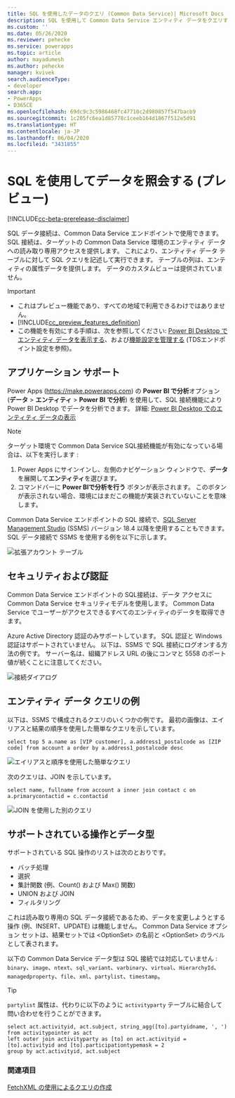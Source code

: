 ```yaml
---
title: SQL を使用したデータのクエリ (Common Data Service)| Microsoft Docs
description: SQL を使用して Common Data Service エンティティ データをクエリする方法について説明します。
ms.custom: ''
ms.date: 05/26/2020
ms.reviewer: pehecke
ms.service: powerapps
ms.topic: article
author: mayadumesh
ms.author: pehecke
manager: kvivek
search.audienceType:
- developer
search.app:
- PowerApps
- D365CE
ms.openlocfilehash: 69dc9c3c5986468fc47710c2d980857f547bacb9
ms.sourcegitcommit: 1c205fc6ea1d85778c1ceeb164d1867f512e5d91
ms.translationtype: HT
ms.contentlocale: ja-JP
ms.lasthandoff: 06/04/2020
ms.locfileid: "3431855"
---
```

# <a name="use-sql-to-query-data-preview"></a>SQL を使用してデータを照会する (プレビュー)

[!INCLUDE[cc-beta-prerelease-disclaimer](../../includes/cc-beta-prerelease-disclaimer.md)]

SQL データ接続は、Common Data Service エンドポイントで使用できます。 SQL 接続は、ターゲットの Common Data Service 環境のエンティティ データへの読み取り専用アクセスを提供します。 これにより、エンティティ データ テーブルに対して SQL クエリを記述して実行できます。 テーブルの列は、エンティティの属性データを提供します。 データのカスタムビューは提供されていません。

> [!IMPORTANT]
> - これはプレビュー機能であり、すべての地域で利用できるわけではありません。
> - [!INCLUDE[cc_preview_features_definition](../../includes/cc-preview-features-definition.md)]
> - この機能を有効にする手順は、次を参照してください: [Power BI Desktop でエンティティ データを表示する](/powerapps/maker/common-data-service/view-entity-data-power-bi)、および[機能設定を管理する](/power-platform/admin/settings-features) (TDSエンドポイント設定を参照)。

## <a name="applications-support"></a>アプリケーション サポート

Power Apps (https://make.powerapps.com) の **Power BI で分析**オプション (**データ** > **エンティティ** > **Power BI で分析**) を使用して、SQL 接続機能により Power BI Desktop でデータを分析できます。 詳細: [Power BI Desktop でのエンティティ データの表示](/powerapps/maker/common-data-service/view-entity-data-power-bi)

> [!NOTE]
> ターゲット環境で Common Data Service SQL接続機能が有効になっている場合は、以下を実行します :
> 1. Power Apps にサインインし、左側のナビゲーション ウィンドウで、**データ**を展開して**エンティティ**を選びます。
> 2. コマンドバーに **Power BIで分析を行う** ボタンが表示されます。 このボタンが表示されない場合、環境にはまだこの機能が実装されていないことを意味します。

Common Data Service エンドポイントの SQL 接続で、[SQL Server Management Studio](/sql/ssms/download-sql-server-management-studio-ssms) (SSMS) バージョン 18.4 以降を使用することもできます。 SQL データ接続で SSMS を使用する例を以下に示します。

![拡張アカウント テーブル](media/ssms-table-expanded.PNG)

## <a name="security-and-authentication"></a>セキュリティおよび認証

Common Data Service エンドポイントの SQL接続は、データ アクセスに Common Data Service セキュリティモデルを使用します。 Common Data Service でユーザーがアクセスできるすべてのエンティティのデータを取得できます。

Azure Active Directory 認証のみサポートしています。 SQL 認証と Windows 認証はサポートされていません。 以下は、SSMS で SQL 接続にログオンする方法の例です。 サーバー名は、組織アドレス URL の後にコンマと 5558 のポート値が続くことに注意してください。

![接続ダイアログ](media/ssms-connect-dialog.PNG)

## <a name="example-entity-data-queries"></a>エンティティ データ クエリの例

以下は、SSMS で構成されるクエリのいくつかの例です。 最初の画像は、エイリアスと結果の順序を使用した簡単なクエリを示しています。

```tsql
select top 5 a.name as [VIP customer], a.address1_postalcode as [ZIP code] from account a order by a.address1_postalcode desc
```

![エイリアスと順序を使用した簡単なクエリ](media/ssms-simple-query.PNG)

次のクエリは、JOIN を示しています。

```tsql
select name, fullname from account a inner join contact c on a.primarycontactid = c.contactid
```

![JOIN を使用した別のクエリ](media/ssms-join-query.PNG)

## <a name="supported-operations-and-data-types"></a>サポートされている操作とデータ型

サポートされている SQL 操作のリストは次のとおりです。

- バッチ処理
- 選択
- 集計関数 (例、Count() および Max() 関数)
- UNION および JOIN
- フィルタリング

これは読み取り専用の SQL データ接続であるため、データを変更しようとする操作 (例、INSERT、UPDATE) は機能しません。 Common Data Service オプション セットは、結果セットでは \<OptionSet\>  の名前と \<OptionSet\> のラベルとして表されます。

以下の Common Data Service データ型は SQL 接続では対応していません : `binary`、`image`、`ntext`、`sql_variant`、`varbinary`、`virtual`、`HierarchyId`、`managedproperty`、`file`、`xml`、`partylist`、`timestamp`。

> [!TIP]
> `partylist` 属性は、代わりに以下のように `activityparty` テーブルに結合して問い合わせを行うことができます。
> 
> ```tsql
> select act.activityid, act.subject, string_agg([to].partyidname, ', ')
> from activitypointer as act
> left outer join activityparty as [to] on act.activityid = [to].activityid and [to].participationtypemask = 2
> group by act.activityid, act.subject
> ```

### <a name="see-also"></a>関連項目

[FetchXML の使用によるクエリの作成](use-fetchxml-construct-query.md)

